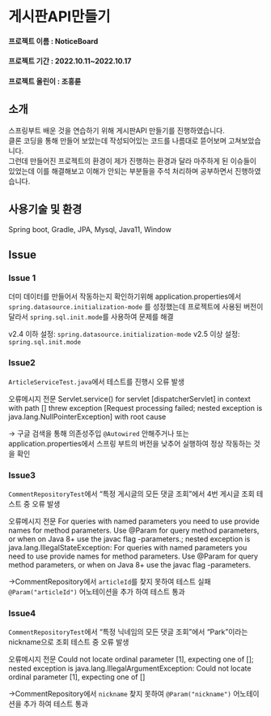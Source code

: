 # 게시판API만들기
#### 프로젝트 이름 : NoticeBoard

#### 프로젝트 기간 : 2022.10.11~2022.10.17

#### 프로젝트 올린이 :  조흥륜

## 소개
스프링부트 배운 것을 연습하기 위해 게시판API 만들기를 진행하였습니다.  
클론 코딩을 통해 만들어 보았는데 작성되어있는 코드를 나름대로 뜯어보며 고쳐보았습니다.  
그런데 만들어진 프로젝트의 환경이 제가 진행하는 환경과 달라 마주하게 된 이슈들이 있었는데  이를 해결해보고 이해가 안되는 부분들을 주석 처리하며 공부하면서 진행하였습니다.

## 사용기술 및 환경
Spring boot, Gradle, JPA, Mysql, Java11, Window

## Issue 
### Issue 1
더미 데이터를 만들어서 작동하는지 확인하기위해 application.properties에서 `spring.datasource.initialization-mode` 를 성정했는데 프로젝트에 사용된 버전이 달라서 `spring.sql.init.mode`를 사용하여 문제를 해결

v2.4 이하 설정: `spring.datasource.initialization-mode` 
v2.5 이상 설정: `spring.sql.init.mode`

### Issue2
`ArticleServiceTest.java`에서 테스트를 진행시 오류 발생

오류메시지 전문
Servlet.service() for servlet [dispatcherServlet] in context with path [] threw exception [Request processing failed; nested exception is java.lang.NullPointerException] with root cause

→ 구글 검색을 통해 의존성주입 `@Autowired` 안해주거나  또는 application.properties에서 스프링 부트의 버전을 낮추어 실행하여 정상 작동하는 것을 확인

### Issue3
`CommentRepositoryTest`에서 “특정 게시글의 모든 댓글 조회”에서 4번 게시글 조회 테스트 중 오류 발생

오류메시지 전문
For queries with named parameters you need to use provide names for method parameters. Use @Param for query method parameters, or when on Java 8+ use the javac flag -parameters.; nested exception is java.lang.IllegalStateException: For queries with named parameters you need to use provide names for method parameters. Use @Param for query method parameters, or when on Java 8+ use the javac flag -parameters.

→CommentRepository에서 `articleId`를 찾지 못하여 테스트 실패 `@Param("articleId")` 어노테이션을 추가 하여 테스트 통과

### Issue4
`CommentRepositoryTest`에서 “특정 닉네임의 모든 댓글 조회”에서  “Park”이라는 nickname으로 조회 테스트 중 오류 발생

오류메시지 전문
Could not locate ordinal parameter [1], expecting one of []; nested exception is java.lang.IllegalArgumentException: Could not locate ordinal parameter [1], expecting one of []

→CommentRepository에서 `nickname` 찾지 못하여  `@Param("nickname")` 어노테이션을 추가 하여 테스트 통과
